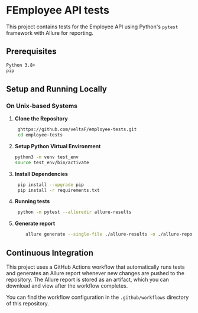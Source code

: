 # FEmployee API tests

This project contains tests for the Employee API using Python's `pytest` framework with Allure for reporting.

## Prerequisites

```bash
Python 3.8+
pip
```

## Setup and Running Locally

### On Unix-based Systems

1. **Clone the Repository**

   ```bash
    ghttps://github.com/veltaF/employee-tests.git
    cd employee-tests
    ```
2. **Setup Python Virtual Environment**

    ```bash
    python3 -m venv test_env
    source test_env/bin/activate
    ```
3. **Install Dependencies**

   ```bash
    pip install --upgrade pip
    pip install -r requirements.txt
    ```

4. **Running  tests**

   ```bash
    python -m pytest --alluredir allure-results
    ```   

5. **Generate report**
    ```bash
        allure generate --single-file ./allure-results -o ./allure-report
    ``` 

## Continuous Integration

This project uses a GitHub Actions workflow that automatically runs tests and generates an Allure report whenever new changes are pushed to the repository. The Allure report is stored as an artifact, which you can download and view after the workflow completes.

You can find the workflow configuration in the `.github/workflows` directory of this repository.
